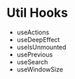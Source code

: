# Util Hooks
* useActions
* useDeepEffect
* useIsUnmounted
* usePrevious
* useSearch
* useWindowSize
